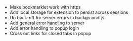 * Make bookmarklet work with https
* Add local storage for extension to persist across sessions
* Do back-off for server errors in background.js
* Add general error handling to server
* Add error handling to popup login
* Cross out links for closed tabs in popup
